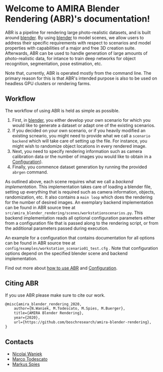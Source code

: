 

# Welcome to AMIRA Blender Rendering (ABR)'s documentation!

ABR is a pipeline for rendering large photo-realistic datasets, and is built
around [blender](https://www.blender.org). By using [blender](https://www.blender.org) to model scenes, 
we allow users to address
their specific requirements with respect to scenarios and model properties with
capabilities of a major and free 3D creation suite. Afterwards, ABR can be used
to handle generation of large amounts of photo-realistic data, for intance to
train deep networks for object recognition, segmentation, pose estimation, etc.

Note that, currently, ABR is operated mostly from the command line. The primary
reason for this is that ABR's intended purpose is also to be used on headless
GPU clusters or rendering farms.

## Workflow

The workflow of using ABR is held as simple as possible.

1. First, in [blender](https://www.blender.org), you either develop your own scenario
   for which you would like to generate a dataset or adapt one of the existing scenarios.
2. If you decided on your own scenario, or if you heavily modified an existing
   scneario, you might need to provide what we call a `scenario backend` which
   will take care of setting up the file. For instance, you might wish to
   randomize object locations in every rendered image.
3. Next, you need to specify rendering information such as camera calibration
   data or the number of images you would like to obtain in a 
   [Configuration](./configs/overview.md)).
4. Finally, you commence dataset generation by running the provided `abrgen`
   command.

As outlined above, each scene requires what we call a *backend implementation*. 
This implementation takes care of loading a blender file, setting up everything that 
is required such as camera information, objects, randomization, etc.
It also contains a `main loop` which does the rendering for the number of desired images. 
An exemplary backend implementation can be found in ABR source tree at
`src/amira_blender_rendering/scenes/workstationscenarios.py`.
This backend implementation reads all optional configuration parameters either
from a configuration file that is passed along to the rendering script, or from
the additional parameters passed during execution.

An example for a configuration that contains documentation for all options can
be found in ABR source tree at `config/examples/workstation_scenario01_test.cfg` .
Note that configuration options depend on the specified blender scene and backend
implementation.

Find out more about [how to use ABR](./using.md) and [Configuration](./configs/overview.md).

## Citing ABR

If you use ABR please make sure to cite our work.

```latex
@misc{amira_blender_rendering_2020,
    author={N.Waniek, M.Todescato, M.Spies, M.Buerger},
    title={AMIRA Blender Rendering},
    year={2020},
    url={https://github.com/boschresearch/amira-blender-rendering},
}
```

## Contacts<a name="contacts"></a>

- [Nicolai Waniek](mailto:n@rochus.net)
- [Marco Todescato](mailto:Marco.Todescato@de.bosch.com)
- [Markus Spies](mailto:Markus.Spies2@de.bosch.com)


